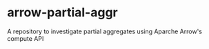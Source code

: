 # arrow-partial-aggr
A repository to investigate partial aggregates using Aparche Arrow's compute API
